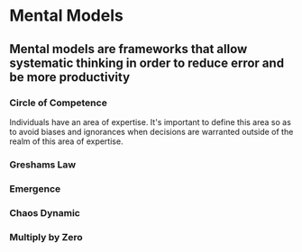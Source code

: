 # Mental Models

## Mental models are frameworks that allow systematic thinking in order to reduce error and be more productivity

### Circle of Competence
Individuals have an area of expertise. It's important to define this area so as to avoid biases and ignorances when decisions are warranted outside of the realm of this area of expertise. 

### Greshams Law

### Emergence

### Chaos Dynamic

### Multiply by Zero
